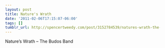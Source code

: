 ```yaml
---
layout: post
title: Nature's Wrath
date: '2011-02-06T17:15:07-06:00'
tags: []
tumblr_url: http://spencertweedy.com/post/3152784539/natures-wrath-the-budos-band
---
```

Nature’s Wrath – The Budos Band
